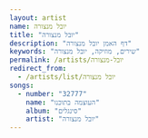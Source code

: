 ```yaml
---
layout: artist
name: יובל מנצורה
title: "יובל מנצורה"
description: "דף האמן יובל מנצורה"
keywords: "שירים, מוזיקה, יובל מנצורה"
permalink: /artists/יובל-מנצורה
redirect_from:
  - /artists/list/יובל מנצורה
songs:
  - number: "32777"
    name: "העוצמה בתוכנו"
    album: "סינגלים"
    artist: "יובל מנצורה"
---
```

